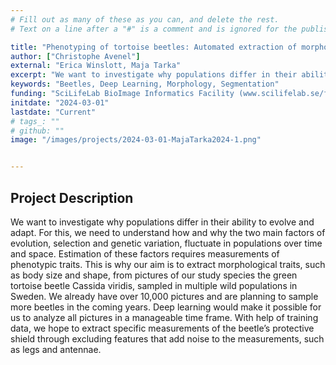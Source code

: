 ```yaml
---
# Fill out as many of these as you can, and delete the rest.
# Text on a line after a "#" is a comment and is ignored for the published page.

title: "Phenotyping of tortoise beetles: Automated extraction of morphology from thousands of beetle pictures"
author: ["Christophe Avenel"]
external: "Erica Winslott, Maja Tarka"
excerpt: "We want to investigate why populations differ in their ability to evolve and adapt. Our aim is to extract morphological traits, such as body size and shape, from pictures of our study species the green tortoise beetle Cassida viridis, sampled in multiple wild populations in Sweden. "
keywords: "Beetles, Deep Learning, Morphology, Segmentation"
funding: "SciLifeLab BioImage Informatics Facility (www.scilifelab.se/facilities/bioimage-informatics)"
initdate: "2024-03-01"
lastdate: "Current"
# tags_: ""
# github: ""
image: "/images/projects/2024-03-01-MajaTarka2024-1.png"


---
```


## Project Description
We want to investigate why populations differ in their ability to evolve and adapt. For this, we need to understand how and why the two main factors of evolution, selection and genetic variation, fluctuate in populations over time and space. Estimation of these factors requires measurements of phenotypic traits. This is why our aim is to extract morphological traits, such as body size and shape, from pictures of our study species the green tortoise beetle Cassida viridis, sampled in multiple wild populations in Sweden. We already have over 10,000 pictures and are planning to sample more beetles in the coming years. Deep learning would make it possible for us to analyze all pictures in a manageable time frame. With help of training data, we hope to extract specific measurements of the beetle’s protective shield through excluding features that add noise to the measurements, such as legs and antennae.
